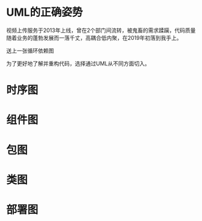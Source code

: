 # UML的正确姿势

视频上传服务于2013年上线，曾在2个部门间流转，被鬼畜的需求蹂躏，代码质量随着业务的蓬勃发展而一落千丈，高耦合低内聚，在2019年初落到我手上。

送上一张循环依赖图

为了更好地了解并重构代码，选择通过UML从不同方面切入。

# 时序图

# 组件图

# 包图

# 类图

# 部署图

